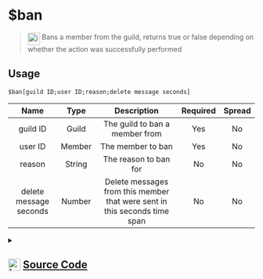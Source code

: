 # $ban
> <img align="top" src="https://upload.wikimedia.org/wikipedia/commons/thumb/e/e4/Infobox_info_icon.svg/160px-Infobox_info_icon.svg.png?20150409153300" alt="image" width="25" height="auto"> Bans a member from the guild, returns true or false depending on whether the action was successfully performed
## Usage
```
$ban[guild ID;user ID;reason;delete message seconds]
```
| Name | Type | Description | Required | Spread
| :---: | :---: | :---: | :---: | :---: |
guild ID | Guild | The guild to ban a member from | Yes | No
user ID | Member | The member to ban | Yes | No
reason | String | The reason to ban for | No | No
delete message seconds | Number | Delete messages from this member that were sent in this seconds time span | No | No
<details>
<summary>
    
## <img align="top" src="https://cdn4.iconfinder.com/data/icons/iconsimple-logotypes/512/github-512.png" alt="image" width="25" height="auto">  [Source Code](https://github.com/tryforge/ForgeScript-V2/blob/main/src/native/ban.ts)
    
</summary>
    
```ts
import noop from "../functions/noop"
import { ArgType, NativeFunction, Return } from "../structures"

export default new NativeFunction({
    name: "$ban",
    version: "1.0.0",
    description:
        "Bans a member from the guild, returns true or false depending on whether the action was successfully performed",
    unwrap: true,
    brackets: true,
    args: [
        {
            name: "guild ID",
            description: "The guild to ban a member from",
            rest: false,
            required: true,
            type: ArgType.Guild,
        },
        {
            name: "user ID",
            description: "The member to ban",
            rest: false,
            type: ArgType.Member,
            pointer: 0,
            required: true,
        },
        {
            name: "reason",
            description: "The reason to ban for",
            rest: false,
            type: ArgType.String,
        },
        {
            name: "delete message seconds",
            description: "Delete messages from this member that were sent in this seconds time span",
            rest: false,
            type: ArgType.Number,
        },
    ],
    async execute(ctx, [guild, member, reason, seconds]) {
        return Return.success(
            (await member
                .ban({
                    reason: reason || undefined,
                    deleteMessageSeconds: seconds || undefined,
                })
                .catch(() => false)) !== false
        )
    },
})

```
    
</details>